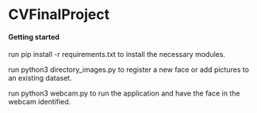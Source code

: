 # CVFinalProject

#### Getting started
run pip install -r requirements.txt to install the necessary modules.

run python3 directory_images.py to register a new face or add pictures to an existing dataset.

run python3 webcam.py to run the application and have the face in the webcam identified.

